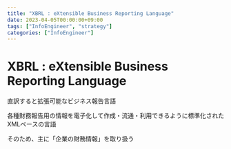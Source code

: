 ```yaml
---
title: "XBRL : eXtensible Business Reporting Language"
date: 2023-04-05T00:00:00+09:00
tags: ["InfoEngineer", "strategy"]
categories: ["InfoEngineer"]
---
```

# XBRL : eXtensible Business Reporting Language

直訳すると拡張可能なビジネス報告言語

各種財務報告用の情報を電子化して作成・流通・利用できるように標準化されたXMLベースの言語

そのため、主に「企業の財務情報」を取り扱う